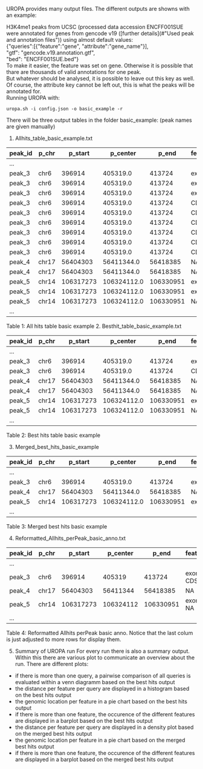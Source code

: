 UROPA provides many output files. The different outputs are showns with an example:

H3K4me1 peaks from UCSC (processed data accession ENCFF001SUE were annotated for genes from gencode v19 ([further details](#"Used peak and annotation files")) using almost default values:   
{"queries":[{"feature":"gene", "attribute":"gene_name"}],  
"gtf": "gencode.v19.annotation.gtf",  
"bed": "ENCFF001SUE.bed"}  
To make it easier, the feature was set on gene. Otherwise it is possible that thare are thousands of valid annotations for one peak.        
But whatever should be analysed, it is possible to leave out this key as well. 
Of course, the attribute key cannot be left out, this is what the peaks will be annotated for.     
Running UROPA with:     
```
uropa.sh -i config.json -o basic_example -r
```    
There will be three output tables in the folder basic_example: 
(peak names are given manually)

1. Allhits_table_basic_example.txt

| peak_id | p_chr | p_start   | p_center    | p_end     | feature | f_start   | f_end     | f_strand | distance | gene_id      | query | 
|---------|-------|-----------|-------------|-----------|---------|-----------|-----------|----------|----------|--------------|-------| 
| ...     |       |           |             |           |         |           |           |          |          |              |       | 
| peak_3  | chr6  | 396914    | 405319.0    | 413724    | exon    | 405018    | 405130    | +        | 189.0    | NR_046000    | 0     | 
| peak_3  | chr6  | 396914    | 405319.0    | 413724    | exon    | 405018    | 405130    | +        | 189.0    | NM_001195286 | 0     | 
| peak_3  | chr6  | 396914    | 405319.0    | 413724    | exon    | 405018    | 405130    | +        | 189.0    | NM_002460    | 0     | 
| peak_3  | chr6  | 396914    | 405319.0    | 413724    | CDS     | 401424    | 401777    | +        | 3542.0   | NM_001195286 | 1     | 
| peak_3  | chr6  | 396914    | 405319.0    | 413724    | CDS     | 405018    | 405130    | +        | 189.0    | NM_002460    | 1     | 
| peak_3  | chr6  | 396914    | 405319.0    | 413724    | CDS     | 405018    | 405130    | +        | 189.0    | NM_001195286 | 1     | 
| peak_3  | chr6  | 396914    | 405319.0    | 413724    | CDS     | 401424    | 401777    | +        | 3542.0   | NM_002460    | 1     | 
| peak_3  | chr6  | 396914    | 405319.0    | 413724    | CDS     | 407455    | 407595    | +        | 2136.0   | NM_002460    | 1     | 
| peak_3  | chr6  | 396914    | 405319.0    | 413724    | CDS     | 407455    | 407595    | +        | 2136.0   | NM_001195286 | 1     | 
| peak_4  | chr17 | 56404303  | 56411344.0  | 56418385  | NA      | NA        | NA        | NA       | NA       | NA           | 0     | 
| peak_4  | chr17 | 56404303  | 56411344.0  | 56418385  | NA      | NA        | NA        | NA       | NA       | NA           | 1     | 
| peak_5  | chr14 | 106317273 | 106324112.0 | 106330951 | exon    | 106324293 | 106324344 | -        | 181.0    | NR_039730    | 0     | 
| peak_5  | chr14 | 106317273 | 106324112.0 | 106330951 | exon    | 106324334 | 106324411 | -        | 222.0    | NR_130467    | 0     | 
| peak_5  | chr14 | 106317273 | 106324112.0 | 106330951 | NA      | NA        | NA        | NA       | NA       | NA           | 1     | 
| ...     |       |           |             |           |         |           |           |          |          |              |       | 



Table 1: All hits table basic example
2. Besthit_table_basic_example.txt

| peak_id | p_chr | p_start   | p_center    | p_end     | feature | f_start   | f_end     | f_strand | distance | gene_id   | query | 
|---------|-------|-----------|-------------|-----------|---------|-----------|-----------|----------|----------|-----------|-------| 
| ...     |       |           |             |           |         |           |           |          |          |           |       | 
| peak_3  | chr6  | 396914    | 405319.0    | 413724    | exon    | 405018    | 405130    | +        | 189.0    | NR_046000 | 0     | 
| peak_3  | chr6  | 396914    | 405319.0    | 413724    | CDS     | 405018    | 405130    | +        | 189.0    | NM_002460 | 1     | 
| peak_4  | chr17 | 56404303  | 56411344.0  | 56418385  | NA      | NA        | NA        | NA       | NA       | NA        | 0     | 
| peak_4  | chr17 | 56404303  | 56411344.0  | 56418385  | NA      | NA        | NA        | NA       | NA       | NA        | 1     | 
| peak_5  | chr14 | 106317273 | 106324112.0 | 106330951 | exon    | 106324293 | 106324344 | -        | 181.0    | NR_039730 | 0     | 
| peak_5  | chr14 | 106317273 | 106324112.0 | 106330951 | NA      | NA        | NA        | NA       | NA       | NA        | 1     | 
| ...     |       |           |             |           |         |           |           |          |          |           |       | 


Table 2: Best hits table basic example

3. Merged_best_hits_basic_example

| peak_id | p_chr | p_start   | p_center    | p_end     | feature | f_start   | f_end     | f_strand | distance | gene_id   | query | 
|---------|-------|-----------|-------------|-----------|---------|-----------|-----------|----------|----------|-----------|-------| 
| ...     |       |           |             |           |         |           |           |          |          |           |       | 
| peak_3  | chr6  | 396914    | 405319.0    | 413724    | exon    | 405018    | 405130    | +        | 189.0    | NR_046000 | 0,1   | 
| peak_4  | chr17 | 56404303  | 56411344.0  | 56418385  | NA      | NA        | NA        | NA       | NA       | NA        | 0,1   | 
| peak_5  | chr14 | 106317273 | 106324112.0 | 106330951 | exon    | 106324293 | 106324344 | -        | 181.0    | NR_039730 | 0     | 
| ...     |       |           |             |           |         |           |           |          |          |           |       | 

Table 3: Merged best hits basic example

4. Reformatted_Allhits_perPeak_basic_anno.txt

| peak_id | p_chr | p_start   | p_center  | p_end     | feature   | f_start       | f_end         | f_strand | distance | gene_id              | query | 
|---------|-------|-----------|-----------|-----------|-----------|---------------|---------------|----------|----------|----------------------|-------| 
| ...     |       |           |           |           |           |               |               |          |          |                      |       | 
| peak_3  | chr6  | 396914    | 405319    | 413724    | exon, CDS | 405018        | 405130        | +        | 189      | NR_046000, NM_002460 | 0,1   | 
| peak_4  | chr17 | 56404303  | 56411344  | 56418385  | NA        | NA            | NA            | NA       | NA       | NA                   | 0,1   | 
| peak_5  | chr14 | 106317273 | 106324112 | 106330951 | exon, NA  | 106324293, NA | 106324344, NA | -,NA     | 181,NA   | NR_039730, NA        | 0,1   | 
| ...     |       |           |           |           |           |               |               |          |          |                      |       | 


Table 4: Reformatted Allhits perPeak basic anno. Notice that the last colum is just adjusted to more rows for display them.  

5. Summary of UROPA run
For every run there is also a summary output. Within this there are various plot to communicate an overview about the run. There are different plots:
* if there is more than one query, a pairwise comparison of all queries is evaluated within a venn diagramm based on the best hits output
* the distance per feature per query are displayed in a histogram based on the best hits output
* the genomic location per feature in a pie chart based on the best hits output 
* if there is more than one feature, the occurence of the different features are displayed in a barplot based on the best hits output
* the distance per feature per query are displayed in a density plot based on the merged best hits output 
* the genomic location per feature in a pie chart based on the merged best hits output
* if there is more than one feature, the occurence of the different features are displayed in a barplot based on the merged best hits output
